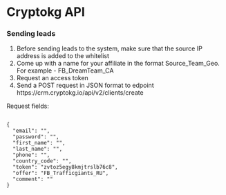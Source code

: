 <h1>Cryptokg API</h1>

<h3>Sending leads</h3>
<ol>
  <li>Before sending leads to the system, make sure that the source IP address is added to the whitelist</li>
  <li>Come up with a name for your affiliate in the format Source_Team_Geo. For example - FB_DreamTeam_CA</li>
  <li>Request an access token</li>
  <li>Send a POST request in JSON format to edpoint https://crm.cryptokg.io/api/v2/clients/create</li>
</ol>

<p>Request fields:</p>
<pre><code>
{
  "email": "", 
  "password": "",
  "first_name": "",
  "last_name": "",
  "phone": "",
  "country_code": "",
  "token": "zvtoz5egy8kmjtrslb76c8",
  "offer": "FB_Trafficgiants_RU",
  "comment": ""
}
</code></pre>
